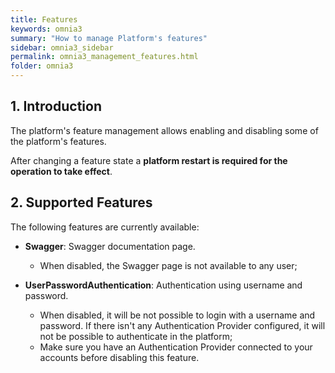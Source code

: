 ```yaml
---
title: Features
keywords: omnia3
summary: "How to manage Platform's features"
sidebar: omnia3_sidebar
permalink: omnia3_management_features.html
folder: omnia3
---
```



## 1. Introduction

The platform's feature management allows enabling and disabling some of the platform's features.

After changing a feature state a **platform restart is required for the operation to take effect**.


## 2. Supported Features

The following features are currently available:

* **Swagger**: Swagger documentation page.
    * When disabled, the Swagger page is not available to any user;

* **UserPasswordAuthentication**: Authentication using username and password.
    * When disabled, it will be not possible to login with a username and password. If there isn't any Authentication Provider configured, it will not be possible to authenticate in the platform;
    * Make sure you have an Authentication Provider connected to your accounts before disabling this feature.
